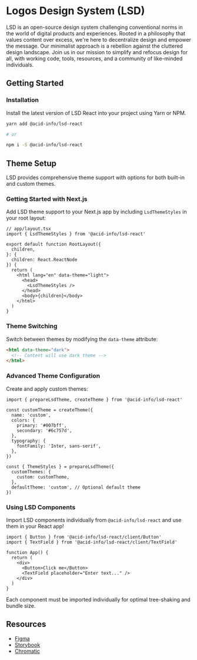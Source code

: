 # Logos Design System (LSD)

LSD is an open-source design system challenging conventional norms in the world of digital products and experiences. Rooted in a philosophy that values content over excess, we're here to decentralize design and empower the message. Our minimalist approach is a rebellion against the cluttered design landscape. Join us in our mission to simplify and refocus design for all, with working code, tools, resources, and a community of like-minded individuals.

## Getting Started

### Installation

Install the latest version of LSD React into your project using Yarn or NPM.

```bash
yarn add @acid-info/lsd-react

# or

npm i -S @acid-info/lsd-react
```

## Theme Setup

LSD provides comprehensive theme support with options for both built-in and custom themes.

### Getting Started with Next.js

Add LSD theme support to your Next.js app by including `LsdThemeStyles` in your root layout:

```tsx
// app/layout.tsx
import { LsdThemeStyles } from '@acid-info/lsd-react'

export default function RootLayout({
  children,
}: {
  children: React.ReactNode
}) {
  return (
    <html lang="en" data-theme="light">
      <head>
        <LsdThemeStyles />
      </head>
      <body>{children}</body>
    </html>
  )
}
```

### Theme Switching

Switch between themes by modifying the `data-theme` attribute:

```html
<html data-theme="dark">
  <!-- Content will use dark theme -->
</html>
```

### Advanced Theme Configuration

Create and apply custom themes:

```tsx
import { prepareLsdTheme, createTheme } from '@acid-info/lsd-react'

const customTheme = createTheme({
  name: 'custom',
  colors: {
    primary: '#007bff',
    secondary: '#6c757d',
  },
  typography: {
    fontFamily: 'Inter, sans-serif',
  },
})

const { ThemeStyles } = prepareLsdTheme({
  customThemes: {
    custom: customTheme,
  },
  defaultTheme: 'custom', // Optional default theme
})
```

### Using LSD Components

Import LSD components individually from `@acid-info/lsd-react` and use them in your React app!

```tsx
import { Button } from '@acid-info/lsd-react/client/Button'
import { TextField } from '@acid-info/lsd-react/client/TextField'

function App() {
  return (
    <div>
      <Button>Click me</Button>
      <TextField placeholder="Enter text..." />
    </div>
  )
}
```

Each component must be imported individually for optimal tree-shaking and bundle size.

## Resources

- [Figma](https://www.figma.com/files/1209516814771276303/project/78782235)
- [Storybook](https://main--63e4f71c39dc65c5c703c1e8.chromatic.com/)
- [Chromatic](https://www.chromatic.com/builds?appId=63e4f71c39dc65c5c703c1e8)

